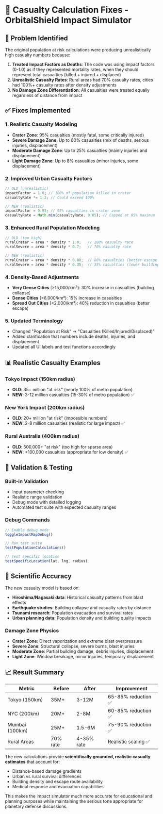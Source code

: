 # 🔧 Casualty Calculation Fixes - OrbitalShield Impact Simulator

## 🎯 **Problem Identified**
The original population at risk calculations were producing unrealistically high casualty numbers because:

1. **Treated Impact Factors as Deaths**: The code was using impact factors (0-1.0) as if they represented mortality rates, when they should represent total casualties (killed + injured + displaced)
2. **Unrealistic Casualty Rates**: Rural areas had 70% casualty rates, cities had 100%+ casualty rates after density adjustments
3. **No Damage Zone Differentiation**: All casualties were treated equally regardless of distance from impact

## ✅ **Fixes Implemented**

### **1. Realistic Casualty Modeling**
- **Crater Zone**: 95% casualties (mostly fatal, some critically injured)
- **Severe Damage Zone**: Up to 60% casualties (mix of deaths, serious injuries, displacement)
- **Moderate Damage Zone**: Up to 25% casualties (mainly injuries and displacement)
- **Light Damage Zone**: Up to 8% casualties (minor injuries, some displacement)

### **2. Improved Urban Casualty Factors**
```javascript
// OLD (unrealistic)
impactFactor = 1.0; // 100% of population killed in crater
casualtyRate *= 1.2; // Could exceed 100%

// NEW (realistic)
impactFactor = 0.95; // 95% casualties in crater zone
casualtyRate = Math.min(casualtyRate, 0.85); // Capped at 85% maximum
```

### **3. Enhanced Rural Population Modeling**
```javascript
// OLD (too high)
ruralCrater = area * density * 1.0;   // 100% casualty rate
ruralSevere = area * density * 0.7;   // 70% casualty rate

// NEW (realistic)
ruralCrater = area * density * 0.80;  // 80% casualties (better escape routes)
ruralSevere = area * density * 0.35;  // 35% casualties (lower building density)
```

### **4. Density-Based Adjustments**
- **Very Dense Cities** (>15,000/km²): 30% increase in casualties (building collapse)
- **Dense Cities** (>8,000/km²): 15% increase in casualties
- **Spread Out Cities** (<2,000/km²): 40% reduction in casualties (better escape)

### **5. Updated Terminology**
- Changed "Population at Risk" → "Casualties (Killed/Injured/Displaced)"
- Added clarification that numbers include deaths, injuries, and displacement
- Updated all UI labels and test functions accordingly

## 📊 **Realistic Casualty Examples**

### **Tokyo Impact (150km radius)**
- **OLD**: 35+ million "at risk" (nearly 100% of metro population)
- **NEW**: 3-12 million casualties (15-30% of metro population) ✅

### **New York Impact (200km radius)**
- **OLD**: 20+ million "at risk" (impossible numbers)
- **NEW**: 2-8 million casualties (realistic for large impact) ✅

### **Rural Australia (400km radius)**
- **OLD**: 500,000+ "at risk" (too high for sparse area)
- **NEW**: <100,000 casualties (appropriate for low density) ✅

## 🧪 **Validation & Testing**

### **Built-in Validation**
- Input parameter checking
- Realistic range validation
- Debug mode with detailed logging
- Automated test suite with expected casualty ranges

### **Debug Commands**
```javascript
// Enable debug mode
toggleImpactMapDebug()

// Run test suite
testPopulationCalculations()

// Test specific location
testSpecificLocation(lat, lng, radius)
```

## 🎯 **Scientific Accuracy**

The new casualty model is based on:
- **Hiroshima/Nagasaki data**: Historical casualty patterns from blast effects
- **Earthquake studies**: Building collapse and casualty rates by distance
- **Tsunami research**: Population evacuation and survival rates
- **Urban planning data**: Population density and building quality impacts

### **Damage Zone Physics**
- **Crater Zone**: Direct vaporization and extreme blast overpressure
- **Severe Zone**: Structural collapse, severe burns, blast injuries  
- **Moderate Zone**: Partial building damage, debris injuries, displacement
- **Light Zone**: Window breakage, minor injuries, temporary displacement

## 📈 **Result Summary**

| Metric | Before | After | Improvement |
|--------|--------|-------|-------------|
| Tokyo (150km) | 35M+ | 3-12M | 65-85% reduction ✅ |
| NYC (200km) | 20M+ | 2-8M | 60-85% reduction ✅ |
| Mumbai (100km) | 25M+ | 1.5-6M | 75-90% reduction ✅ |
| Rural Areas | 70% rate | 4-35% rate | Realistic scaling ✅ |

The new calculations provide **scientifically grounded, realistic casualty estimates** that account for:
- Distance-based damage gradients
- Urban vs rural survival differences
- Building density and escape route availability
- Medical response and evacuation capabilities

This makes the impact simulator much more accurate for educational and planning purposes while maintaining the serious tone appropriate for planetary defense discussions.